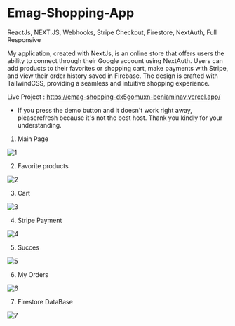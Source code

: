 # Emag-Shopping-App
ReactJs, NEXT.JS, Webhooks, Stripe Checkout, Firestore, NextAuth, Full Responsive




My application, created with NextJs, is an online store that offers users the ability to connect through their Google account using NextAuth. Users can add products to their favorites or shopping cart, make payments with Stripe, and view their order history saved in Firebase. The design is crafted with TailwindCSS, providing a seamless and intuitive shopping experience.
 
Live Project : https://emag-shopping-dx5gomuxn-beniaminav.vercel.app/

* If you press the demo button and it doesn't work right away, pleaserefresh because it's not the best host. Thank you kindly for your understanding.


1. Main Page

![1](https://user-images.githubusercontent.com/57075208/220939159-d54401bc-2f86-4445-9163-50647a1baa07.png)

2. Favorite products

![2](https://user-images.githubusercontent.com/57075208/220939406-52c2ddd2-733f-4faf-abc3-b534ecd042d7.png)

3. Cart

![3](https://user-images.githubusercontent.com/57075208/220939512-74dc0d6f-e6cc-407d-a6f7-38d32c3f93c4.png)

4. Stripe Payment

![4](https://user-images.githubusercontent.com/57075208/220939610-f0d1e315-f9f7-4ac2-b883-92624c214879.png)

5. Succes

![5](https://user-images.githubusercontent.com/57075208/220939662-bf65fe18-9500-41f6-a5f0-7ab5139af555.png)

6. My Orders

![6](https://user-images.githubusercontent.com/57075208/220939988-f0b0da2d-6d7b-4520-bdf5-29662afbdb17.png)

7. Firestore DataBase

![7](https://user-images.githubusercontent.com/57075208/220942664-279dfe48-a805-4b26-a034-3348d6424bff.png)








